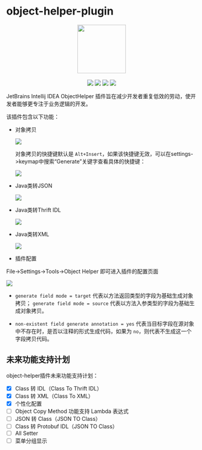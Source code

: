 # object-helper-plugin

<div align="center">
    <a href="https://plugins.jetbrains.com/plugin/15788-objecthelper" style="text-decoration:none"><img src="./src/main/resources/META-INF/pluginIcon.svg" width="128px"></a>
</div>
<br/>
<div align="center">
	<img src="https://img.shields.io/badge/version-v1.3.2-blue">
	<img src="https://img.shields.io/badge/license-Apache%202-red">
	<img src="https://img.shields.io/badge/size-3.96%20MB-yellowgreen">
	<img src="https://img.shields.io/badge/downloads-3.1k-green">
</div>

JetBrains Intellij IDEA ObjectHelper 插件旨在减少开发者重复低效的劳动，使开发者能够更专注于业务逻辑的开发。

该插件包含以下功能：

- 对象拷贝

  ![](https://image.bigcoder.cn/7fce876e-fa94-4780-bb14-584068c35963.gif)

  对象拷贝的快捷键默认是 `Alt+Insert`，如果该快捷键无效，可以在settings->keymap中搜索“Generate”关键字查看具体的快捷键：

  ![](https://image.bigcoder.cn/20220916173117.png)

- Java类转JSON

  ![](https://image.bigcoder.cn/20231224171155.gif)

- Java类转Thrift IDL

  ![](https://image.bigcoder.cn/6eee7a02-8e4e-4f11-9b8c-81d661a920c5.gif)

- Java类转XML

  ![](https://image.bigcoder.cn/20231224171113.gif)

- 插件配置

File->Settings->Tools->Object Helper 即可进入插件的配置页面

![](https://image.bigcoder.cn/20231224170305.png)

- `generate field mode = target` 代表以方法返回类型的字段为基础生成对象拷贝；
`generate field mode = source` 代表以方法入参类型的字段为基础生成对象拷贝。

- `non-existent field generate annotation = yes` 代表当目标字段在源对象中不存在时，是否以注释的形式生成代码，如果为 `no`，则代表不生成这一个字段拷贝代码。

## 未来功能支持计划

object-helper插件未来功能支持计划：

- [x] Class 转 IDL（Class To Thrift IDL）
- [x] Class 转 XML（Class To XML）
- [x] 个性化配置
- [ ] Object Copy Method 功能支持 Lambda 表达式
- [ ] JSON 转 Class（JSON TO Class）
- [ ] Class 转 Protobuf IDL（JSON TO Class）
- [ ] All Setter
- [ ] 菜单分组显示
